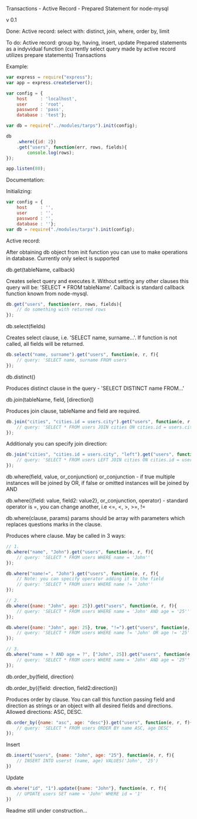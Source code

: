 Transactions - Active Record - Prepared Statement for node-mysql

v 0.1

Done:
Active record: select with: distinct, join, where, order by, limit

To do:
Active record: group by, having, insert, update
Prepared statements as a indyvidual function (currently select query made by active record utilizes prepare statements)
Transactions

Example:
```js
var express = require("express");
var app = express.createServer();

var config = {
	host     : 'localhost',
	user     : 'root',
	password : 'pass',
	database : 'test'};

var db = require("../modules/tarps").init(config);

db
	.where({id: 2})
	.get("users", function(err, rows, fields){
		console.log(rows);
});

app.listen(80);
```

Documentation:

Initializing:

```js
var config = {
	host     : '',
	user     : '',
	password : '',
	database : ''};
var db = require("./modules/tarps").init(config);
```

Active record:

After obtaining db object from init function you can use to make operations in database. Currently only select is supported

db.get(tableName, callback) 

Creates select query and executes it. Without setting any other clauses this query will be: 'SELECT * FROM tableName'. Callback is standard callback function known from node-mysql.

```js
db.get("users", function(err, rows, fields){
	// do something with returned rows
});
```

db.select(fields)

Creates select clause, i.e. 'SELECT name, surname...'. If function is not called, all fields will be returned.

```js
db.select("name, surname").get("users", function(e, r, f){
	// query: 'SELECT name, surname FROM users' 
});
```

db.distinct()

Produces distinct clause in the query - 'SELECT DISTINCT name FROM...'

db.join(tableName, field, [direction])

Produces join clause, tableName and field are required.

```js
db.join("cities", "cities.id = users.city").get("users", function(e, r, f){
	// query: 'SELECT * FROM users JOIN cities ON cities.id = users.city'
});
```

Additionaly you can specify join direction:

```js
db.join("cities", "cities.id = users.city", "left").get("users", function(e, r, f){
	// query: 'SELECT * FROM users LEFT JOIN cities ON cities.id = users.city'
});
```

db.where(field, value, or_conjunction) or_conjunction - if true multiple instances will be joined by OR, if false or omitted instances will be joined by AND

db.where({field: value, field2: value2}, or_conjunction, operator) - standard operator is =, you can change another, i.e <=, <, >, >=, !=

db.where(clause, params) params should be array with parameters which replaces questions marks in the clause.

Produces where clause. May be called in 3 ways:

```js
// 1.
db.where("name", "John").get("users", function(e, r, f){
	// query: 'SELECT * FROM users WHERE name = 'John''
});

db.where("name!=", "John").get("users", function(e, r, f){
	// Note: you can specify operator adding it to the field
	// query: 'SELECT * FROM users WHERE name != 'John''
});

// 2.
db.where({name: "John", age: 25}).get("users", function(e, r, f){
	// query: 'SELECT * FROM users WHERE name = 'John' AND age = '25''
});

db.where({name: "John", age: 25}, true, "!=").get("users", function(e, r, f){
	// query: 'SELECT * FROM users WHERE name != 'John' OR age != '25''
});

// 3.
db.where("name = ? AND age = ?", ["John", 25]).get("users", function(e, r, f){
	// query: 'SELECT * FROM users WHERE name = 'John' AND age = '25''
});
```

db.order_by(field, direction)

db.order_by({field: direction, field2:direction})

Produces order by clause. You can call this function passing field and direction as strings or an object with all desired fields and directions. Allowed directions: ASC, DESC.

```js
db.order_by({name: "asc", age: "desc"}).get("users", function(e, r, f){
	// query: 'SELECT * FROM users ORDER BY name ASC, age DESC'
});
```

Insert
```js
db.insert("users", {name: "John", age: "25"}, function(e, r, f){
	// INSERT INTO userst (name, age) VALUES('John', '25')
})
```

Update
```js
db.where("id", "1").update({name: "John"}, function(e, r, f){
	// UPDATE users SET name = 'John' WHERE id = '1'
})
```

Readme still under construction...